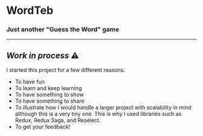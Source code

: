 # WordTeb

### Just another "Guess the Word" game

---

## _Work in process_ ⚠️

I started this project for a few different reasons.

- To have fun
- To learn and keep learning
- To have something to show
- To have something to share
- To illustrate how I would handle a larger project with scalability in mind although this is a very tiny one. This is why I used libraries such as Redux, Redux Saga, and Reselect.
- To get your feedback!
